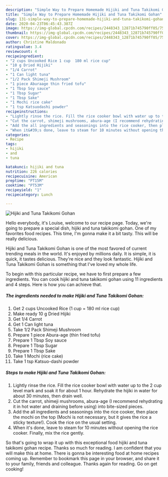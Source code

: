 ```yaml
---
description: "Simple Way to Prepare Homemade Hijiki and Tuna Takikomi Gohan"
title: "Simple Way to Prepare Homemade Hijiki and Tuna Takikomi Gohan"
slug: 131-simple-way-to-prepare-homemade-hijiki-and-tuna-takikomi-gohan
date: 2020-04-23T06:45:43.387Z
image: https://img-global.cpcdn.com/recipes/2448343_12871b745790ff05/751x532cq70/hijiki-and-tuna-takikomi-gohan-recipe-main-photo.jpg
thumbnail: https://img-global.cpcdn.com/recipes/2448343_12871b745790ff05/751x532cq70/hijiki-and-tuna-takikomi-gohan-recipe-main-photo.jpg
cover: https://img-global.cpcdn.com/recipes/2448343_12871b745790ff05/751x532cq70/hijiki-and-tuna-takikomi-gohan-recipe-main-photo.jpg
author: Christine Maldonado
ratingvalue: 3.4
reviewcount: 4
recipeingredient:
- "2 cups Uncooked Rice 1 cup  180 ml rice cup"
- "10 g Dried Hijiki"
- "1/4 Carrot"
- "1 Can light tuna"
- "1/2 Pack Shimeji Mushroom"
- "1 piece Aburaage thin fried tofu"
- "1 Tbsp Soy sauce"
- "1 Tbsp Sugar"
- "1 Tbsp Sake"
- "1 Mochi rice cake"
- "1 tsp Katsuodashi powder"
recipeinstructions:
- "Lightly rinse the rice. Fill the rice cooker bowl with water up to the 2 cup level mark and soak it for about 1 hour. Rehydrate the hijiki in water for about 30 minutes, then drain well."
- "Cut the carrot, shimeji mushrooms, abura-age (I recommend rehydrating it in hot water and draining before using) into bite-sized pieces."
- "Add the all ingredients and seasonings into the rice cooker, then place the mochi on the top (Mochi is not necessary, but it gives the rice a sticky texture!). Cook the rice on the usual setting."
- "When it&#39;s done, leave to steam for 10 minutes without opening the rice cooker. Finally, mix the rice gently."
categories:
- Recipe
tags:
- hijiki
- and
- tuna

katakunci: hijiki and tuna 
nutrition: 226 calories
recipecuisine: American
preptime: "PT15M"
cooktime: "PT53M"
recipeyield: "1"
recipecategory: Lunch

---
```



![Hijiki and Tuna Takikomi Gohan](https://img-global.cpcdn.com/recipes/2448343_12871b745790ff05/751x532cq70/hijiki-and-tuna-takikomi-gohan-recipe-main-photo.jpg)

Hello everybody, it's Louise, welcome to our recipe page. Today, we're going to prepare a special dish, hijiki and tuna takikomi gohan. One of my favorites food recipes. This time, I'm gonna make it a bit tasty. This will be really delicious.

Hijiki and Tuna Takikomi Gohan is one of the most favored of current trending meals in the world. It's enjoyed by millions daily. It is simple, it is quick, it tastes delicious. They're nice and they look fantastic. Hijiki and Tuna Takikomi Gohan is something that I've loved my whole life.




To begin with this particular recipe, we have to first prepare a few ingredients. You can cook hijiki and tuna takikomi gohan using 11 ingredients and 4 steps. Here is how you can achieve that.

<!--inarticleads1-->

##### The ingredients needed to make Hijiki and Tuna Takikomi Gohan:

1. Get 2 cups Uncooked Rice (1 cup = 180 ml rice cup)
1. Make ready 10 g Dried Hijiki
1. Get 1/4 Carrot
1. Get 1 Can light tuna
1. Take 1/2 Pack Shimeji Mushroom
1. Prepare 1 piece Abura-age (thin fried tofu)
1. Prepare 1 Tbsp Soy sauce
1. Prepare 1 Tbsp Sugar
1. Prepare 1 Tbsp Sake
1. Take 1 Mochi (rice cake)
1. Take 1 tsp Katsuo-dashi powder




<!--inarticleads2-->

##### Steps to make Hijiki and Tuna Takikomi Gohan:

1. Lightly rinse the rice. Fill the rice cooker bowl with water up to the 2 cup level mark and soak it for about 1 hour. Rehydrate the hijiki in water for about 30 minutes, then drain well.
1. Cut the carrot, shimeji mushrooms, abura-age (I recommend rehydrating it in hot water and draining before using) into bite-sized pieces.
1. Add the all ingredients and seasonings into the rice cooker, then place the mochi on the top (Mochi is not necessary, but it gives the rice a sticky texture!). Cook the rice on the usual setting.
1. When it&#39;s done, leave to steam for 10 minutes without opening the rice cooker. Finally, mix the rice gently.




So that's going to wrap it up with this exceptional food hijiki and tuna takikomi gohan recipe. Thanks so much for reading. I am confident that you will make this at home. There is gonna be interesting food at home recipes coming up. Remember to bookmark this page in your browser, and share it to your family, friends and colleague. Thanks again for reading. Go on get cooking!

